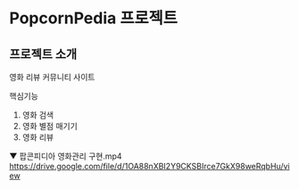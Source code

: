 # PopcornPedia 프로젝트
## 프로젝트 소개
영화 리뷰 커뮤니티 사이트

핵심기능
1. 영화 검색
2. 영화 별점 매기기
3. 영화 리뷰

▼ 팝콘피디아 영화관리 구현.mp4<br>
https://drive.google.com/file/d/1OA88nXBI2Y9CKSBIrce7GkX98weRqbHu/view
